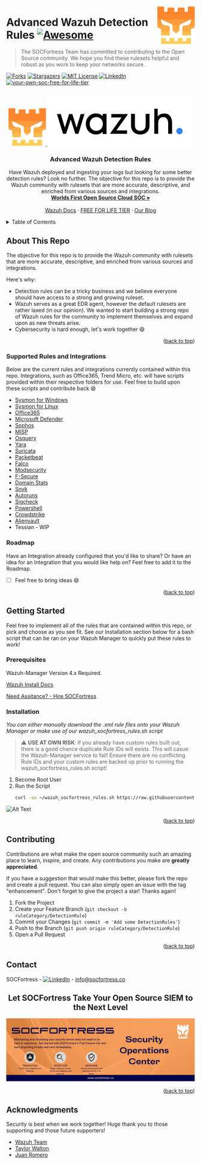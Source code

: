 [<img src="images/logo_orange.svg" align="right" width="100" height="100" />](https://www.socfortress.co/)

# Advanced Wazuh Detection Rules [![Awesome](https://img.shields.io/badge/SOCFortress-Worlds%20First%20Free%20Cloud%20SOC-orange)](https://www.socfortress.co/trial.html)
> The SOCFortress Team has committed to contributing to the Open Source community. We hope you find these rulesets helpful and robust as you work to keep your networks secure.


[![Forks][forks-shield]][forks-url]
[![Stargazers][stars-shield]][stars-url]
[![MIT License][license-shield]][license-url]
[![LinkedIn][linkedin-shield]][linkedin-url]
[![your-own-soc-free-for-life-tier](https://img.shields.io/badge/Get%20Started-FREE%20FOR%20LIFE%20TIER-orange)](https://www.socfortress.co/trial.html)

<!-- PROJECT LOGO -->
<br />
<div align="center">
  <a href="https://github.com/socfortress/Wazuh-Rules">
    <img src="images/logo_orange.svg" alt="Logo" width="100" height="100">
    <img src="images/wazuh_logo.png" alt="Logo">
  </a>

  <h3 align="center">Advanced Wazuh Detection Rules</h3>

  <p align="center">
    Have Wazuh deployed and ingesting your logs but looking for some better detection rules? Look no further. The objective for this repo is to provide the Wazuh community with rulesets that are more accurate, descriptive, and enriched from various sources and integrations.
    <br />
    <a href="https://www.socfortress.co/index.html"><strong>Worlds First Open Source Cloud SOC »</strong></a>
    <br />
    <br />
    <a href="https://documentation.wazuh.com/current/index.html">Wazuh Docs</a>
    ·
    <a href="https://www.socfortress.co/trial.html">FREE FOR LIFE TIER</a>
    ·
    <a href="https://socfortress.medium.com/">Our Blog</a>
  </p>
</div>


<!-- TABLE OF CONTENTS -->
<details>
  <summary>Table of Contents</summary>
  <ol>
    <li>
      <a href="#about-this-repo">About This Repo</a>
      <ul>
        <li><a href="#supported-rules-and-integrations">Supported Rules and Integrations</a></li>
      </ul>
    </li>
    <li>
      <a href="#getting-started">Getting Started</a>
      <ul>
        <li><a href="#prerequisites">Prerequisites</a></li>
        <li><a href="#installation">Installation</a></li>
      </ul>
    </li>
    <li><a href="#contributing">Contributing</a></li>
    <li><a href="#contact">Contact</a></li>
    <li><a href="#acknowledgments">Acknowledgments</a></li>
  </ol>
</details>



<!-- ABOUT THE PROJECT -->
## About This Repo

The objective for this repo is to provide the Wazuh community with rulesets that are more accurate, descriptive, and enriched from various sources and integrations.

Here's why:
* Detection rules can be a tricky business and we believe everyone should have access to a strong and growing ruleset.
* Wazuh serves as a great EDR agent, however the default rulesets are rather laxed (in our opinion). We wanted to start building a strong repo of Wazuh rules for the community to implement themselves and expand upon as new threats arise.
* Cybersecurity is hard enough, let's work together :smile:


<p align="right">(<a href="#readme-top">back to top</a>)</p>


### Supported Rules and Integrations

Below are the current rules and integrations currently contained within this repo. Integrations, such as Office365, Trend Micro, etc. will have scripts provided within their respective folders for use. Feel free to build upon these scripts and contribute back :smile:

* [Sysmon for Windows](https://github.com/socfortress/Wazuh-Rules/tree/main/Windows_Sysmon)
* [Sysmon for Linux](https://github.com/socfortress/Wazuh-Rules/tree/main/Sysmon%20Linux)
* [Office365](https://github.com/socfortress/Wazuh-Rules/tree/main/Office%20365)
* [Microsoft Defender](https://github.com/socfortress/Wazuh-Rules/tree/main/Office%20Defender)
* [Sophos](https://github.com/socfortress/Wazuh-Rules/tree/main/Sophos)
* [MISP](https://github.com/socfortress/Wazuh-Rules/tree/main/MISP)
* [Osquery](https://github.com/socfortress/Wazuh-Rules/tree/main/Osquery)
* [Yara](https://github.com/socfortress/Wazuh-Rules/tree/main/Yara)
* [Suricata](https://github.com/socfortress/Wazuh-Rules/tree/main/Suricata)
* [Packetbeat](https://github.com/socfortress/Wazuh-Rules/tree/main/Packetbeat)
* [Falco](https://github.com/socfortress/Wazuh-Rules/tree/main/Falco)
* [Modsecurity](https://github.com/socfortress/Wazuh-Rules/tree/main/Modsecurity)
* [F-Secure](https://github.com/socfortress/Wazuh-Rules/tree/main/F-Secure)
* [Domain Stats](https://github.com/socfortress/Wazuh-Rules/tree/main/Domain%20Stats)
* [Snyk](https://github.com/socfortress/Wazuh-Rules/tree/main/Snyk)
* [Autoruns](https://github.com/socfortress/Wazuh-Rules/tree/main/Windows%20Autoruns)
* [Sigcheck](https://github.com/socfortress/Wazuh-Rules/tree/main/Windows%20Sysinternals%20Sigcheck)
* [Powershell](https://github.com/socfortress/Wazuh-Rules/tree/main/Windows%20Powershell)
* [Crowdstrike](https://github.com/socfortress/Wazuh-Rules/tree/main/Crowdstrike)
* [Alienvault](https://github.com/socfortress/Wazuh-Rules/tree/main/Domain%20Stats)
* Tessian - WIP

### Roadmap

Have an Integration already configured that you'd like to share? Or have an idea for an Integration that you would like help on? Feel free to add it to the Roadmap.
- [ ] Feel free to bring ideas :smile:

<p align="right">(<a href="#readme-top">back to top</a>)</p>

<!-- GETTING STARTED -->
## Getting Started

Feel free to implement all of the rules that are contained within this repo, or pick and choose as you see fit. See our Installation section below for a bash script that can be ran on your Wazuh Manager to quickly put these rules to work!

### Prerequisites

Wazuh-Manager Version 4.x Required.

[Wazuh Install Docs](https://documentation.wazuh.com/current/index.html)

[Need Assitance? - Hire SOCFortress](https://www.socfortress.co/contact_form.html)

### Installation

_You can either manually download the .xml rule files onto your Wazuh Manager or make use of our wazuh_socfortress_rules.sh script_

> :warning: **USE AT OWN RISK**: If you already have custom rules built out, there is a good chance duplicate Rule IDs will exists. This will casue the Wazuh-Manager service to fail! Ensure there are no conflicting Rule IDs and your custom rules are backed up prior to running the wazuh_socfortress_rules.sh script!


1. Become Root User
2. Run the Script
   ```sh
   curl -so ~/wazuh_socfortress_rules.sh https://raw.githubusercontent.com/socfortress/Wazuh-Rules/main/wazuh_socfortress_rules.sh && bash ~/wazuh_socfortress_rules.sh
   ```

![Alt Text](https://github.com/socfortress/Wazuh-Rules/blob/main/images/run%20install.gif)

<p align="right">(<a href="#readme-top">back to top</a>)</p>

<!-- CONTRIBUTING -->
## Contributing

Contributions are what make the open source community such an amazing place to learn, inspire, and create. Any contributions you make are **greatly appreciated**.

If you have a suggestion that would make this better, please fork the repo and create a pull request. You can also simply open an issue with the tag "enhancement".
Don't forget to give the project a star! Thanks again!

1. Fork the Project
2. Create your Feature Branch (`git checkout -b ruleCategory/DetectionRule`)
3. Commit your Changes (`git commit -m 'Add some DetectionRules'`)
4. Push to the Branch (`git push origin ruleCategory/DetectionRule`)
5. Open a Pull Request

<p align="right">(<a href="#readme-top">back to top</a>)</p>

<!-- CONTACT -->
## Contact

SOCFortress - [![LinkedIn][linkedin-shield]][linkedin-url] - info@socfortress.co

<div align="center">
  <h2 align="center">Let SOCFortress Take Your Open Source SIEM to the Next Level</h3>
  <a href="https://www.socfortress.co/contact_form.html">
    <img src="images/Email%20Banner.png" alt="Banner">
  </a>


</div>

<p align="right">(<a href="#readme-top">back to top</a>)</p>

<!-- ACKNOWLEDGMENTS -->
## Acknowledgments

Security is best when we work together! Huge thank you to those supporting and those future supporters!

* [Wazuh Team](https://documentation.wazuh.com/current/index.html)
* [Taylor Walton](https://www.youtube.com/channel/UC4EUQtTxeC8wGrKRafI6pZg)
* [Juan Romero](https://github.com/juaromu)

<!-- MARKDOWN LINKS & IMAGES -->
<!-- https://www.markdownguide.org/basic-syntax/#reference-style-links -->
[contributors-shield]: https://img.shields.io/github/contributors/socfortress/Wazuh-Rules
[contributors-url]: https://github.com/socfortress/Wazuh-Rules/graphs/contributors
[forks-shield]: https://img.shields.io/github/forks/socfortress/Wazuh-Rules
[forks-url]: https://github.com/socfortress/Wazuh-Rules/network/members
[stars-shield]: https://img.shields.io/github/stars/socfortress/Wazuh-Rules
[stars-url]: https://github.com/socfortress/Wazuh-Rules/stargazers
[issues-shield]: https://img.shields.io/github/issues/othneildrew/Best-README-Template.svg?style=for-the-badge
[issues-url]: https://github.com/othneildrew/Best-README-Template/issues
[license-shield]: https://img.shields.io/badge/Help%20Desk-Help%20Desk-blue
[license-url]: https://socfortress.supportbench.net
[linkedin-shield]: https://img.shields.io/badge/Visit%20Us-www.socfortress.co-orange
[linkedin-url]: https://www.socfortress.co/
